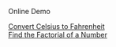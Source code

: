 Online Demo

[Convert Celsius to Fahrenheit](https://www.online-python.com/g6etIDZUkf)  
[Find the Factorial of a Number](https://www.online-python.com/PwO6ekz9dS)
